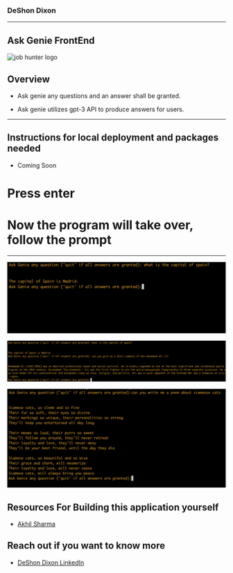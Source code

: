 ### DeShon Dixon

---

## Ask Genie FrontEnd

<img width="791" alt="job hunter logo" src="https://cdn.pixabay.com/photo/2019/02/25/17/04/lamp-4020047_1280.png">

## Overview

- Ask genie any questions and an answer shall be granted.

- Ask genie utilizes gpt-3 API to produce answers for users.

---

## Instructions for local deployment and packages needed

- Coming Soon

# Press enter

# Now the program will take over, follow the prompt

---

![Interface of application](./images/demo2.png)

![Interface of application 2](./images/demo3.png)

![Interface of application 3](./images/demo4.png)

## Resources For Building this application yourself

- [Akhil Sharma](https://www.youtube.com/@AkhilSharmaTech)

## Reach out if you want to know more

- [DeShon Dixon LinkedIn](https://www.linkedin.com/in/deshondixon)
